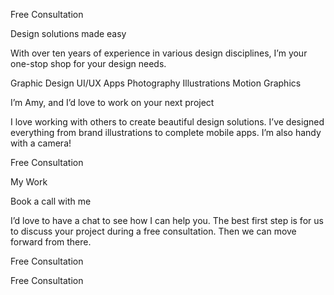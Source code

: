 Free Consultation

Design solutions made easy

With over ten years of experience in various design disciplines, I’m your one-stop shop for your design needs.

Graphic Design
UI/UX
Apps
Photography
Illustrations
Motion Graphics

I’m Amy, and I’d love to work on your next project

I love working with others to create beautiful design solutions. I’ve designed everything from brand illustrations
to complete mobile apps. I’m also handy with a camera!

Free Consultation

My Work

Book a call with me

I’d love to have a chat to see how I can help you. The best first step is for us to discuss your project during a
free consultation. Then we can move forward from there.

Free Consultation

Free Consultation
